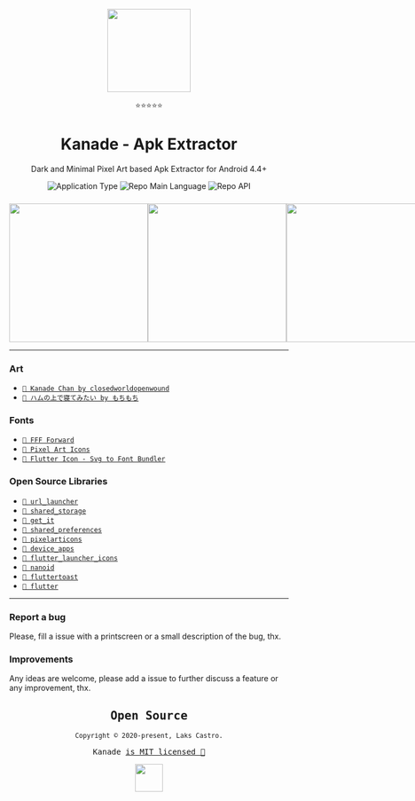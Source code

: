 <p align="center">
  <img src="https://user-images.githubusercontent.com/51419598/138639694-77dc8fce-82ca-4032-9f95-a2585eaf33d0.png" width="150" />
</p>
<p align="center">⭐⭐⭐⭐⭐</p>
<h1 align="center">Kanade - Apk Extractor</h1>
<p align="center">Dark and Minimal Pixel Art based Apk Extractor for Android 4.4+</p>
<p align="center">
  <img  src="https://img.shields.io/badge/application-apk_extractor-green" alt="Application Type" />
  <img  src="https://img.shields.io/badge/language-dart-blue" alt="Repo Main Language" />
  <img  src="https://img.shields.io/badge/android-4.1+-success" alt="Repo API" />
</p>

<h3 align="center"></h3>
<p align="center"><b></b></p>

<div align="center">
  <div style="display: flex;">
    <kbd><img src="https://user-images.githubusercontent.com/51419598/138739155-1b0d5d5f-8f4b-4106-b8cc-b68fb1f1b109.png" width="250"></kbd>
    <kbd><img src="https://user-images.githubusercontent.com/51419598/138739165-1db2ecd7-8eaa-4526-8502-61b149d314c9.png" width="250"></kbd>
    <kbd><img src="https://user-images.githubusercontent.com/51419598/138739171-68272488-a1b9-49f1-bc21-dc11452e1dfe.png" width="250"></kbd>
  </div>
</div>

<hr>

### Art

- [`🔗 Kanade Chan by closedworldopenwound`](https://www.deviantart.com/closedworldopenwound/art/Kanade-Chan-660321422)
- [`🔗 ハムの上で寝てみたい by もちもち`](https://dotpict.net/works/3311931)

### Fonts

- [`🔗 FFF Forward`](https://www.1001fonts.com/fff-forward-font.html) 
- [`🔗 Pixel Art Icons`](https://pixelarticons.com/) 
- [`🔗 Flutter Icon - Svg to Font Bundler`](https://www.fluttericon.com/)

### Open Source Libraries

- [`🔗 url_launcher`](https://pub.dev/packages/url_launcher)
- [`🔗 shared_storage`](https://pub.dev/packages/shared_storage)
- [`🔗 get_it`](https://pub.dev/packages/get_it)
- [`🔗 shared_preferences`](https://pub.dev/packages/shared_preferences)
- [`🔗 pixelarticons`](https://pub.dev/packages/pixelarticons)
- [`🔗 device_apps`](https://pub.dev/packages/device_apps) 
- [`🔗 flutter_launcher_icons`](https://pub.dev/packages/flutter_launcher_icons) 
- [`🔗 nanoid`](https://pub.dev/packages/nanoid)
- [`🔗 fluttertoast`](https://pub.dev/packages/fluttertoast)
- [`🔗 flutter`](https://flutter.dev/)

<hr>

### Report a bug

Please, fill a issue with a printscreen or a small description of the bug, thx.

### Improvements

Any ideas are welcome, please add a issue to further discuss a feature or any improvement, thx.

<samp>

<h2 align="center">
  Open Source
</h2>
<p align="center">
  <sub>Copyright © 2020-present, Laks Castro.</sub>
</p>
<p align="center">Kanade <a href="https://github.com/LaksCastro/kanade/blob/master/LICENSE.md">is MIT licensed 💖</a></p>
<p align="center">
  <img src="https://user-images.githubusercontent.com/51419598/138740064-92e4c38a-e648-41b5-8432-da0962028f62.png" width="50" />
</p>

</samp>
